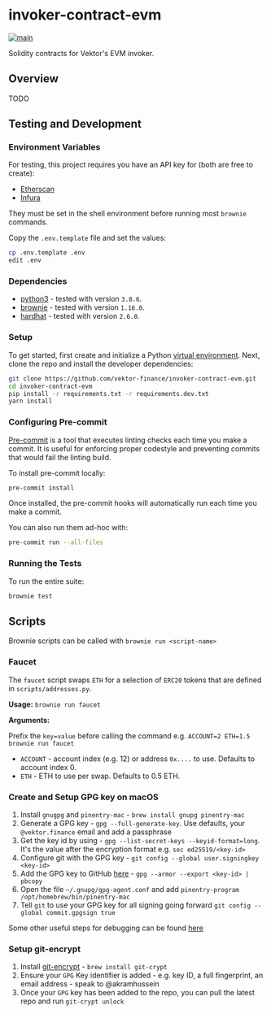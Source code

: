 # invoker-contract-evm

[![main](https://github.com/vektor-finance/invoker-contract-evm/actions/workflows/main.yaml/badge.svg)](https://github.com/vektor-finance/invoker-contract-evm/actions/workflows/main.yaml)

Solidity contracts for Vektor's EVM invoker.

## Overview

TODO

## Testing and Development

### Environment Variables

For testing, this project requires you have an API key for (both are free to create):

- [Etherscan](https://etherscan.io/apis)
- [Infura](https://infura.io/)

They must be set in the shell environment before running most `brownie` commands.

Copy the `.env.template` file and set the values:

```bash
cp .env.template .env
edit .env
```

### Dependencies

- [python3](https://www.python.org/downloads/release/python/) - tested with version `3.8.6`.
- [brownie](https://github.com/iamdefinitelyahuman/brownie) - tested with version `1.16.0`.
- [hardhat](https://hardhat.org/) - tested with version `2.6.0`.

### Setup

To get started, first create and initialize a Python [virtual environment](https://docs.python.org/3/library/venv.html). Next, clone the repo and install the developer dependencies:

```bash
git clone https://github.com/vektor-finance/invoker-contract-evm.git
cd invoker-contract-evm
pip install -r requirements.txt -r requirements.dev.txt
yarn install
```

### Configuring Pre-commit

[Pre-commit](https://pre-commit.com/) is a tool that executes linting checks each time you make a commit. It is useful for enforcing proper codestyle and preventing commits that would fail the linting build.

To install pre-commit locally:

```bash
pre-commit install
```

Once installed, the pre-commit hooks will automatically run each time you make a commit.

You can also run them ad-hoc with:

```bash
pre-commit run --all-files
```

### Running the Tests

To run the entire suite:

```bash
brownie test
```

## Scripts

Brownie scripts can be called with `brownie run <script-name>`

### Faucet

The `faucet` script swaps `ETH` for a selection of `ERC20` tokens that are defined in `scripts/addresses.py`.

**Usage:** `brownie run faucet`

**Arguments:**

Prefix the `key=value` before calling the command e.g. `ACCOUNT=2 ETH=1.5 brownie run faucet`

- `ACCOUNT` - account index (e.g. 12) or address `0x....` to use. Defaults to account index 0.
- `ETH` - ETH to use per swap. Defaults to 0.5 ETH.

### Create and Setup GPG key on macOS

1. Install `gnugpg` and `pinentry-mac` - `brew install gnupg pinentry-mac`
2. Generate a GPG key - `gpg --full-generate-key`. Use defaults, your `@vektor.finance` email and add a passphrase
3. Get the key id by using - `gpg --list-secret-keys --keyid-format=long`. It's the value after the encryption format e.g. `sec ed25519/<key-id>`
4. Configure git with the GPG key - `git config --global user.signingkey <key-id>`
5. Add the GPG key to GitHub [here](https://github.com/settings/gpg/new) - `gpg --armor --export <key-id> | pbcopy`
6. Open the file `~/.gnupg/gpg-agent.conf` and add `pinentry-program /opt/homebrew/bin/pinentry-mac`
7. Tell `git` to use your GPG key for all signing going forward `git config --global commit.gpgsign true`

Some other useful steps for debugging can be found [here](https://gist.github.com/troyfontaine/18c9146295168ee9ca2b30c00bd1b41e)

### Setup git-encrypt

1. Install [git-encrypt](https://github.com/AGWA/git-crypt/blob/master/INSTALL.md) - `brew install git-crypt`
2. Ensure your `GPG` Key identifier is added - e.g. key ID, a full fingerprint, an email address - speak to @akramhussein
3. Once your `GPG` key has been added to the repo, you can pull the latest repo and run `git-crypt unlock`
